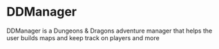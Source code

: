# DDManager
DDManager is a Dungeons &amp; Dragons adventure manager that helps the user builds maps and keep track on players and more
